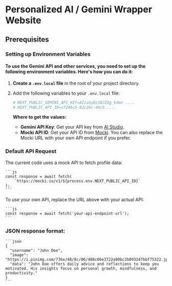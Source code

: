 # Personalized AI / Gemini Wrapper Website

## Prerequisites

### Setting up Environment Variables

#### To use the Gemini API and other services, you need to set up the following environment variables. Here's how you can do it:

1. **Create a `.env.local` file** in the root of your project directory.
2. Add the following variables to your `.env.local` file:

    ```bash
    # NEXT_PUBLIC_GEMINI_API_KEY=AIzaSyBz1BJZOg_kdmz-....
    # NEXT_PUBLIC_API_ID=sf246c5-82c26c-46c5.....
    ```

    **Where to get the values:**
    - **Gemini API Key**: Get your API key from [AI Studio](https://aistudio.google.com/app/apikey).
    - **Mocki API ID**: Get your API ID from [Mocki](https://mocki.io/). You can also replace the Mocki URL with your own API endpoint if you prefer.

### Default API Request

The current code uses a mock API to fetch profile data:

    ```js
    const response = await fetch(
        `https://mocki.io/v1/${process.env.NEXT_PUBLIC_API_ID}`
    );
    ```

To use your own API, replace the URL above with your actual API:

    ```js
    const response = await fetch('your-api-endpoint-url');
    ```

### JSON response format:

    ```json
    {
      "username": "John Doe",
      "image": "https://i.pinimg.com/736x/48/8c/06/488c06e3722a90bc2b093247bbf75322.jpg",
      "data": "John Doe offers daily advice and reflections to keep you motivated. His insights focus on personal growth, mindfulness, and productivity."
    }
    ```


